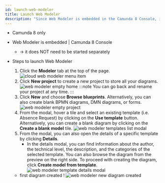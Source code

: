 ```yaml
---
id: launch-web-modeler
title: Launch Web Modeler
description: "Since Web Modeler is embedded in the Camunda 8 Console, it does not need to be started separately. To launch Web Modeler, take these steps."
---
```


* <span class="badge badge--cloud">Camunda 8 only</span>
* Web Modeler is embedded | Camunda 8 Console
  * -> it does NOT need to be started separately
* Steps to launch Web Modeler

  1. Click the **Modeler** tab at the top of the page.
     ![cloud web modeler menu item](img/cloud-web-modeler-menu-item.png)
  2. Click **New project** to create a new project to store all your diagrams.
     ![web modeler empty home](img/web-modeler-new-user-new-project.png)
     :::note
     You can go back and rename your project at any time.
     :::
  3. Click **New** and choose **Browse blueprints**. Alternatively, you can also create blank BPMN diagrams, DMN diagrams, or forms.
     ![web modeler empty project](img/web-modeler-new-user-new-diagram-choose-browse-templates.png)
  4. From the modal, hover a tile and select an existing template (i.e. Absence Request) by clicking on the **Use template** button. Alternatively, you can create a blank diagram by clicking on the **Create a blank model** tile.
     ![web modeler templates list modal](img/web-modeler-new-user-templates-list-modal.png)
  5. From the modal, you can also open the details of a specific template by clicking **Details**.
     - In the details modal, you can find information about the author, the technical level, the description, and the categories of the selected template. You can also browse the diagram from the preview on the right side. To proceed with creating the diagram, click **Create model from template**.
       ![web modeler template details modal](img/web-modeler-new-user-template-details-modal.png)
  * first diagram created !
  ![web modeler new diagram created](img/web-modeler-new-user-new-diagram.png)
